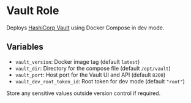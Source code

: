 # Vault Role

Deploys [HashiCorp Vault](https://www.vaultproject.io/) using Docker Compose in dev mode.

## Variables

- `vault_version`: Docker image tag (default `latest`)
- `vault_dir`: Directory for the compose file (default `/opt/vault`)
- `vault_port`: Host port for the Vault UI and API (default `8200`)
- `vault_dev_root_token_id`: Root token for dev mode (default `"root"`)

Store any sensitive values outside version control if required.
